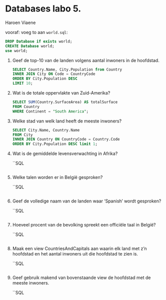 Databases labo 5.
=================

Haroen Viaene

vooraf: voeg to aan `world.sql`:

```SQL
DROP Database if exists world;
CREATE Database world;
use world;
```


1. Geef de top-10 van de landen volgens aantal inwoners in de hoofdstad.

    ```SQL
    SELECT Country.Name, City.Population from Country
    INNER JOIN City ON Code = CountryCode
    ORDER BY City.Population DESC
    LIMIT 10;
    ```

2. Wat is de totale oppervlakte van Zuid-Amerika?

    ```SQL
    SELECT SUM(Country.SurfaceArea) AS totalSurface
    FROM Country
    WHERE Continent = "South America";
    ```


3. Welke stad van welk land heeft de meeste inwoners?

    ```SQL
    SELECT City.Name, Country.Name
    FROM City
    INNER JOIN Country ON CountryCode = Country.Code
    ORDER BY City.Population DESC limit 1;
    ```

4. Wat is de gemiddelde levensverwachting in Afrika?

    ``SQL
    ```

5. Welke talen worden er in België gesproken?

    ``SQL
    ```

6. Geef de volledige naam van de landen waar ‘Spanish’ wordt gesproken?

    ``SQL
    ```

7. Hoeveel procent van de bevolking spreekt een officiële taal in België?

    ``SQL
    ```

8. Maak een view CountriesAndCapitals aan waarin elk land met z’n hoofdstad en het aantal inwoners uit die hoofdstad te zien is.

    ``SQL
    ```

9. Geef gebruik makend van bovenstaande view de hoofdstad met de meeste inwoners.

    ``SQL
    ```
